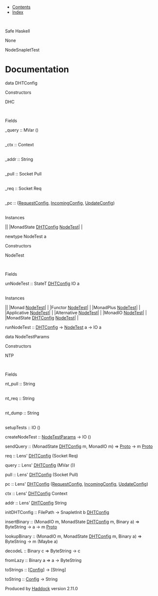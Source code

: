 -   [Contents](index.html)
-   [Index](doc-index.html)

 

Safe Haskell

None

NodeSnapletTest

Documentation
=============

data DHTConfig

Constructors

DHC

 

Fields

\_query :: MVar ()  
 

\_ctx :: Context  
 

\_addr :: String  
 

\_pull :: Socket Pull  
 

\_req :: Socket Req  
 

\_pc :: ([RequestConfig](MemServerAsyncTest.html#t:RequestConfig), [IncomingConfig](MemServerAsyncTest.html#t:IncomingConfig), [UpdateConfig](MemServerAsyncTest.html#t:UpdateConfig))  
 

Instances

||
|MonadState [DHTConfig](NodeSnapletTest.html#t:DHTConfig) [NodeTest](NodeSnapletTest.html#t:NodeTest)| |

newtype NodeTest a

Constructors

NodeTest

 

Fields

unNodeTest :: StateT [DHTConfig](NodeSnapletTest.html#t:DHTConfig) IO a  
 

Instances

||
|Monad [NodeTest](NodeSnapletTest.html#t:NodeTest)| |
|Functor [NodeTest](NodeSnapletTest.html#t:NodeTest)| |
|MonadPlus [NodeTest](NodeSnapletTest.html#t:NodeTest)| |
|Applicative [NodeTest](NodeSnapletTest.html#t:NodeTest)| |
|Alternative [NodeTest](NodeSnapletTest.html#t:NodeTest)| |
|MonadIO [NodeTest](NodeSnapletTest.html#t:NodeTest)| |
|MonadState [DHTConfig](NodeSnapletTest.html#t:DHTConfig) [NodeTest](NodeSnapletTest.html#t:NodeTest)| |

runNodeTest :: [DHTConfig](NodeSnapletTest.html#t:DHTConfig) -\> [NodeTest](NodeSnapletTest.html#t:NodeTest) a -\> IO a

data NodeTestParams

Constructors

NTP

 

Fields

nt\_pull :: String  
 

nt\_req :: String  
 

nt\_dump :: String  
 

setupTests :: IO ()

createNodeTest :: [NodeTestParams](NodeSnapletTest.html#t:NodeTestParams) -\> IO ()

sendQuery :: (MonadState [DHTConfig](NodeSnapletTest.html#t:DHTConfig) m, MonadIO m) =\> [Proto](ProtoExtended.html#t:Proto) -\> m [Proto](ProtoExtended.html#t:Proto)

req :: Lens' [DHTConfig](NodeSnapletTest.html#t:DHTConfig) (Socket Req)

query :: Lens' [DHTConfig](NodeSnapletTest.html#t:DHTConfig) (MVar ())

pull :: Lens' [DHTConfig](NodeSnapletTest.html#t:DHTConfig) (Socket Pull)

pc :: Lens' [DHTConfig](NodeSnapletTest.html#t:DHTConfig) ([RequestConfig](MemServerAsyncTest.html#t:RequestConfig), [IncomingConfig](MemServerAsyncTest.html#t:IncomingConfig), [UpdateConfig](MemServerAsyncTest.html#t:UpdateConfig))

ctx :: Lens' [DHTConfig](NodeSnapletTest.html#t:DHTConfig) Context

addr :: Lens' [DHTConfig](NodeSnapletTest.html#t:DHTConfig) String

initDHTConfig :: FilePath -\> SnapletInit b [DHTConfig](NodeSnapletTest.html#t:DHTConfig)

insertBinary :: (MonadIO m, MonadState [DHTConfig](NodeSnapletTest.html#t:DHTConfig) m, Binary a) =\> ByteString -\> a -\> m [Proto](ProtoExtended.html#t:Proto)

lookupBinary :: (MonadIO m, MonadState [DHTConfig](NodeSnapletTest.html#t:DHTConfig) m, Binary a) =\> ByteString -\> m (Maybe a)

decodeL :: Binary c =\> ByteString -\> c

fromLazy :: Binary a =\> a -\> ByteString

toStrings :: [[Config](Config-ConfigFileParser.html#t:Config)] -\> [String]

toString :: [Config](Config-ConfigFileParser.html#t:Config) -\> String

Produced by [Haddock](http://www.haskell.org/haddock/) version 2.11.0
